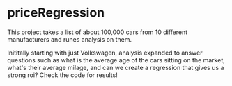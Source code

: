 # priceRegression

This project takes a list of about 100,000 cars from 10 different manufacturers and runes analysis on them.

Inititally starting with just Volkswagen, analysis expanded to answer questions such as what is the average age of the cars sitting on the market, what's their average milage, and can we create a regression that gives us a strong roi? Check the code for results!
